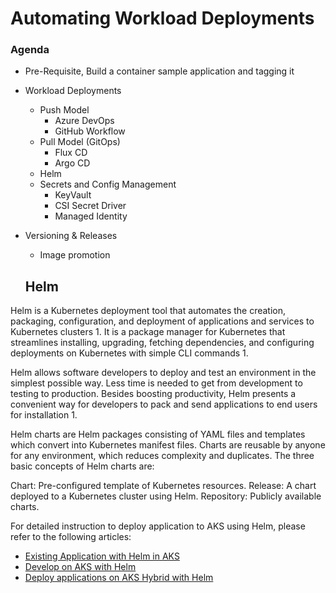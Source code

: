 # Automating Workload Deployments 

### Agenda
- Pre-Requisite, Build a container sample application and tagging it
- Workload Deployments
  - Push Model
    - Azure DevOps
    - GitHub Workflow
  - Pull Model (GitOps)
    - Flux CD
    - Argo CD
  - Helm
  - Secrets and Config Management
    - KeyVault
    - CSI Secret Driver
    - Managed Identity  
- Versioning & Releases
  - Image promotion

  ## Helm

Helm is a Kubernetes deployment tool that automates the creation, packaging, configuration, and deployment of applications and services to Kubernetes clusters 1. It is a package manager for Kubernetes that streamlines installing, upgrading, fetching dependencies, and configuring deployments on Kubernetes with simple CLI commands 1.

Helm allows software developers to deploy and test an environment in the simplest possible way. Less time is needed to get from development to testing to production. Besides boosting productivity, Helm presents a convenient way for developers to pack and send applications to end users for installation 1.

Helm charts are Helm packages consisting of YAML files and templates which convert into Kubernetes manifest files. Charts are reusable by anyone for any environment, which reduces complexity and duplicates. The three basic concepts of Helm charts are:

Chart: Pre-configured template of Kubernetes resources.
Release: A chart deployed to a Kubernetes cluster using Helm.
Repository: Publicly available charts.

For detailed instruction to deploy application to AKS using Helm, please refer to the following articles: 
- [Existing Application with Helm in AKS](https://learn.microsoft.com/en-us/azure/aks/kubernetes-helm)
- [Develop on AKS with Helm](https://learn.microsoft.com/en-us/azure/aks/quickstart-helm?tabs=azure-cli)
- [Deploy applications on AKS Hybrid with Helm](https://learn.microsoft.com/en-us/azure/aks/hybrid/helm-deploy)
